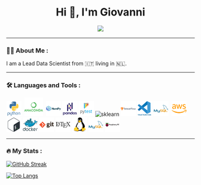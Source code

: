 <!--

<h3 align="left">Connect with me:</h3>
<p align="left">
<a href="https://twitter.com/bla" target="blank"><img align="center" src="https://raw.githubusercontent.com/rahuldkjain/github-profile-readme-generator/master/src/images/icons/Social/twitter.svg" alt="bla" height="30" width="40" /></a>
<a href="https://linkedin.com/in/bla" target="blank"><img align="center" src="https://raw.githubusercontent.com/rahuldkjain/github-profile-readme-generator/master/src/images/icons/Social/linked-in-alt.svg" alt="bla" height="30" width="40" /></a>
</p>


### 🔗 &nbsp; Connect with me/see my work
<p align="left">
<a href="https://linkedin.com/in/giovanni-licitra" target="blank"><img align="center" src="https://cdn.worldvectorlogo.com/logos/linkedin-icon-2.svg" alt="google-scholar" height="30" width="40" /></a> 
<a href="https://scholar.google.com/citations?user=aatixCYAAAAJ&hl=en" target="blank"><img align="center" src="https://upload.wikimedia.org/wikipedia/commons/c/c7/Google_Scholar_logo.svg" alt="google-scholar" height="30" width="40" /></a>
<a href="https://www.syscop.de/people/giovanni-licitra" target="blank"><img align="center" src="https://www.tf.uni-freiburg.de/de/bilder/logos/imtek/imtek-logo-web.png" alt="imtek" height="35" width="45" /></a>
<a href="https://orcid.org/0000-0003-0585-0189" target="blank"><img align="center" src="https://upload.wikimedia.org/wikipedia/commons/0/06/ORCID_iD.svg" alt="orcid" height="30" width="40" /></a>


-->

<h1 align="center">Hi 👋, I'm Giovanni</h1>

<div id="header" align="center">
  <img src="https://media.giphy.com/media/MEXRlDYfDqcCgV9rET/giphy.gif" width="350"/>
</div>

---

### :man_technologist: About Me :

I am a Lead Data Scientist from 🇮🇹 living in 🇳🇱.

---

### :hammer_and_wrench: Languages and Tools :

<div>
  <img src="https://github.com/devicons/devicon/blob/master/icons/python/python-original-wordmark.svg" title="python"  alt="python" width="40" height="40"/>&nbsp;
  <img src="https://github.com/devicons/devicon/blob/master/icons/anaconda/anaconda-original-wordmark.svg" title="anaconda" alt="anaconda" width="50" height="50"/>&nbsp;
  <img src="https://github.com/devicons/devicon/blob/master/icons/numpy/numpy-original-wordmark.svg" title="numpy" alt="numpy" width="40" 
</div>
  <img src="https://github.com/devicons/devicon/blob/master/icons/pandas/pandas-original-wordmark.svg" title="pandas" alt="pandas" width="40" 
</div>
  <img src="https://github.com/devicons/devicon/blob/master/icons/pytest/pytest-original-wordmark.svg" title="pytest" alt="pytest" width="40" 
</div>
  <img src="https://upload.wikimedia.org/wikipedia/commons/0/05/Scikit_learn_logo_small.svg" title="sklearn" alt="sklearn" width="40" 
</div>
  <img src="https://github.com/devicons/devicon/blob/master/icons/tensorflow/tensorflow-original-wordmark.svg" title="tf" alt="tf" width="40" 
</div>
  <img src="https://github.com/devicons/devicon/blob/master/icons/vscode/vscode-original-wordmark.svg" title="vscode" alt="vscode" width="40" 
</div>  
  <img src="https://github.com/devicons/devicon/blob/master/icons/mysql/mysql-original-wordmark.svg" title="MySQL"  alt="MySQL" width="40" height="40"/>&nbsp;
  <img src="https://github.com/devicons/devicon/blob/master/icons/amazonwebservices/amazonwebservices-plain-wordmark.svg" title="AWS" alt="AWS" width="40" 
</div>
  <img src="https://github.com/devicons/devicon/blob/master/icons/bash/bash-original.svg" title="bash" alt="bash" width="40" 
</div>
  <img src="https://github.com/devicons/devicon/blob/master/icons/docker/docker-original-wordmark.svg" title="docker" alt="docker" width="40" 
</div>
  <img src="https://github.com/devicons/devicon/blob/master/icons/git/git-original-wordmark.svg" title="git" alt="git" width="40" 
</div>
  <img src="https://github.com/devicons/devicon/blob/master/icons/latex/latex-original.svg" title="latex" alt="latex" width="40" 
</div>
  <img src="https://github.com/devicons/devicon/blob/master/icons/linux/linux-original.svg" title="linux" alt="linux" width="40" 
</div>
  <img src="https://github.com/devicons/devicon/blob/master/icons/mysql/mysql-original-wordmark.svg" title="sql" alt="sql" width="40" 
</div>
  <img src="https://github.com/devicons/devicon/blob/master/icons/raspberrypi/raspberrypi-original-wordmark.svg" title="raspberry" alt="raspberry" width="40" 
 </div>


---

### :fire: My Stats :

[![GitHub Streak](http://github-readme-streak-stats.herokuapp.com?user=ltgio&theme=dark&background=000000)](https://git.io/streak-stats)

[![Top Langs](https://github-readme-stats.vercel.app/api/top-langs/?username=ltgio&layout=compact&theme=vision-friendly-dark)](https://github.com/anuraghazra/github-readme-stats)


